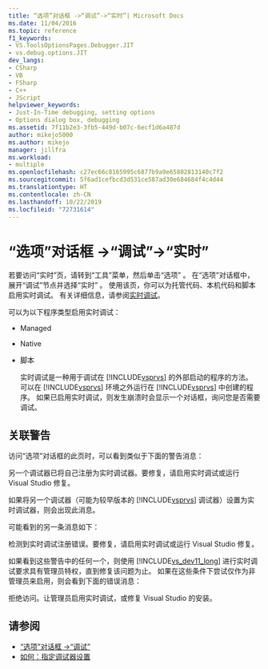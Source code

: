 ```yaml
---
title: “选项”对话框 ->“调试”->“实时”| Microsoft Docs
ms.date: 11/04/2016
ms.topic: reference
f1_keywords:
- VS.ToolsOptionsPages.Debugger.JIT
- vs.debug.options.JIT
dev_langs:
- CSharp
- VB
- FSharp
- C++
- JScript
helpviewer_keywords:
- Just-In-Time debugging, setting options
- Options dialog box, debugging
ms.assetid: 7f11b2e3-3fb5-449d-b07c-6ecf1d6a487d
author: mikejo5000
ms.author: mikejo
manager: jillfra
ms.workload:
- multiple
ms.openlocfilehash: c27ec66c8165995c6877b9a9e65802813140c7f2
ms.sourcegitcommit: 5f6ad1cefbcd3d531ce587ad30e684684f4c4d44
ms.translationtype: HT
ms.contentlocale: zh-CN
ms.lasthandoff: 10/22/2019
ms.locfileid: "72731614"
---
```

# <a name="just-in-time-debugging-options-dialog-box"></a>“选项”对话框 ->“调试”->“实时”
若要访问“实时”页，请转到“工具”菜单，然后单击“选项”  。 在“选项”对话框中，展开“调试”节点并选择“实时”  。 使用该页，你可以为托管代码、本机代码和脚本启用实时调试。 有关详细信息，请参阅[实时调试](../debugger/just-in-time-debugging-in-visual-studio.md)。

 可以为以下程序类型启用实时调试：

- Managed

- Native

- 脚本

  实时调试是一种用于调试在 [!INCLUDE[vsprvs](../code-quality/includes/vsprvs_md.md)] 的外部启动的程序的方法。 可以在 [!INCLUDE[vsprvs](../code-quality/includes/vsprvs_md.md)] 环境之外运行在 [!INCLUDE[vsprvs](../code-quality/includes/vsprvs_md.md)] 中创建的程序。 如果已启用实时调试，则发生崩溃时会显示一个对话框，询问您是否需要调试。

## <a name="associated-warnings"></a>关联警告
 访问“选项”对话框的此页时，可以看到类似于下面的警告消息：

 另一个调试器已将自己注册为实时调试器。要修复，请启用实时调试或运行 Visual Studio 修复。

 如果将另一个调试器（可能为较早版本的 [!INCLUDE[vsprvs](../code-quality/includes/vsprvs_md.md)] 调试器）设置为实时调试器，则会出现此消息。

 可能看到的另一条消息如下：

 检测到实时调试注册错误。要修复，请启用实时调试或运行 Visual Studio 修复。

 如果看到这些警告中的任何一个，则使用 [!INCLUDE[vs_dev11_long](../data-tools/includes/vs_dev11_long_md.md)] 进行实时调试要求具有管理员特权，直到修复该问题为止。 如果在这些条件下尝试仅作为非管理员来启用，则会看到下面的错误消息：

 拒绝访问。让管理员启用实时调试，或修复 Visual Studio 的安装。

## <a name="see-also"></a>请参阅
- [“选项”对话框 ->“调试”](../debugger/debugging-options-dialog-box.md)
- [如何：指定调试器设置](../debugger/how-to-specify-debugger-settings.md)